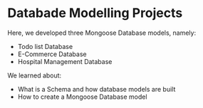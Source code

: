 # Databade Modelling Projects

Here, we developed three Mongoose Database models, namely:
- Todo list Database
- E-Commerce Database
- Hospital Management Database

We learned about:
- What is a Schema and how database models are built
- How to create a Mongoose Database model